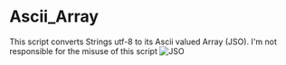 # Ascii_Array
This script converts Strings utf-8 to its Ascii valued Array (JSO).
I'm not responsible for the misuse of this script
<img src="" alt="JSO"/>

